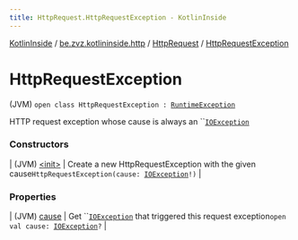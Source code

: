 ```yaml
---
title: HttpRequest.HttpRequestException - KotlinInside
---
```


[KotlinInside](../../../index.html) / [be.zvz.kotlininside.http](../../index.html) / [HttpRequest](../index.html) / [HttpRequestException](./index.html)

# HttpRequestException

(JVM) `open class HttpRequestException : `[`RuntimeException`](https://docs.oracle.com/javase/7/docs/api/java/lang/RuntimeException.html)

HTTP request exception whose cause is always an ``[`IOException`](https://docs.oracle.com/javase/7/docs/api/java/io/IOException.html)

### Constructors

| (JVM) [&lt;init&gt;](-init-.html) | Create a new HttpRequestException with the given cause`HttpRequestException(cause: `[`IOException`](https://docs.oracle.com/javase/7/docs/api/java/io/IOException.html)`!)` |

### Properties

| (JVM) [cause](cause.html) | Get ``[`IOException`](https://docs.oracle.com/javase/7/docs/api/java/io/IOException.html) that triggered this request exception`open val cause: `[`IOException`](https://docs.oracle.com/javase/7/docs/api/java/io/IOException.html)`?` |

